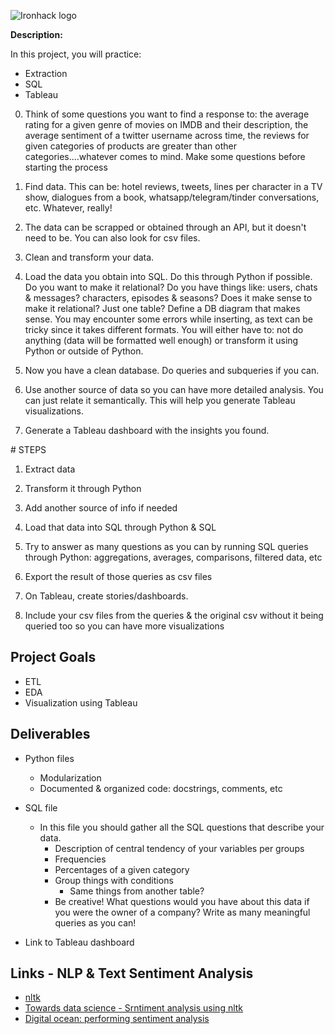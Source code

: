 ![Ironhack logo](https://i.imgur.com/1QgrNNw.png)

**Description:**

In this project, you will practice:

- Extraction
- SQL
- Tableau



0. Think of some questions you want to find a response to: the average rating for a given genre of movies on IMDB and their description, the average sentiment of a twitter username across time, the reviews for given categories of products are greater than other categories....whatever comes to mind. Make some questions before starting the process

1. Find data. This can be: hotel reviews, tweets, lines per character in a TV show, dialogues from a book, whatsapp/telegram/tinder conversations, etc. Whatever, really!

2. The data can be scrapped or obtained through an API, but it doesn't need to be. You can also look for csv files.

3. Clean and transform your data.

4. Load the data you obtain into SQL. Do this through Python if possible. Do you want to make it relational? Do you have things like: users, chats & messages? characters, episodes & seasons? Does it make sense to make it relational? Just one table? Define a DB diagram that makes sense. You may encounter some errors while inserting, as text can be tricky since it takes different formats. You will either have to: not do anything (data will be formatted well enough) or transform it using Python or outside of Python.

5. Now you have a clean database. Do queries and subqueries if you can.

6. Use another source of data so you can have more detailed analysis. You can just relate it semantically. This will help you generate Tableau visualizations.

7. Generate a Tableau dashboard with the insights you found.



# STEPS
1. Extract data
2. Transform it through Python
3. Add another source of info if needed
4. Load that data into SQL through Python & SQL

5. Try to answer as many questions as you can by running SQL queries through Python: aggregations, averages, comparisons, filtered data, etc
6. Export the result of those queries as csv files

7. On Tableau, create stories/dashboards.
8. Include your csv files from the queries & the original csv without it being queried too so you can have more visualizations

## Project Goals

- ETL
- EDA
- Visualization using Tableau

## Deliverables
  
- Python files
  - Modularization
  - Documented & organized code: docstrings, comments, etc

- SQL file
  - In this file you should gather all the SQL questions that describe your data.
    - Description of central tendency of your variables per groups
    - Frequencies
    - Percentages of a given category
    - Group things with conditions 
      - Same things from another table?
    - Be creative! What questions would you have about this data if you were the owner of a company? Write as many meaningful queries as you can!
  
- Link to Tableau dashboard


## Links - NLP & Text Sentiment Analysis

- [nltk](https://www.nltk.org/)
- [Towards data science - Srntiment analysis using nltk](https://towardsdatascience.com/basic-binary-sentiment-analysis-using-nltk-c94ba17ae386)
- [Digital ocean: performing sentiment analysis](https://www.digitalocean.com/community/tutorials/how-to-perform-sentiment-analysis-in-python-3-using-the-natural-language-toolkit-nltk)
